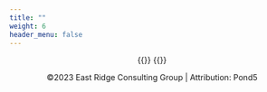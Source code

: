 ```yaml
---
title: ""
weight: 6
header_menu: false
---
```


<center>{{<icon class="fa fa-cc-stripe">}} {{<extlink text="Make a Payment" href="https://stripe.com/">}}

©2023 East Ridge Consulting Group | Attribution: Pond5
</center>
